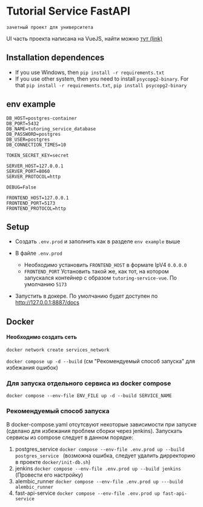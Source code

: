# Tutorial Service FastAPI
`зачетный проект для университета`

UI часть проекта написана на VueJS, найти можно [тут (link)](https://github.com/raison-collab/TutoringServiceFrontendVueJS)
## Installation dependences
* If you use Windows, then `pip install -r requirements.txt`
* If you use other system, then you need to install `psycopg2-binary`. For that `pip install -r requirements.txt`, `pip install psycopg2-binary`


## env example

```dotenv
DB_HOST=postgres-container
DB_PORT=5432
DB_NAME=tutoring_service_database
DB_PASSWORD=postgres
DB_USER=postgres
DB_CONNECTION_TIMES=10

TOKEN_SECRET_KEY=secret

SERVER_HOST=127.0.0.1
SERVER_PORT=8060
SERVER_PROTOCOL=http

DEBUG=False

FRONTEND_HOST=127.0.0.1
FRONTEND_PORT=5173
FRONTEND_PROTOCOL=http
```

## Setup
* Создать `.env.prod` и заполнить как в разделе `env example` выше
* В файле `.env.prod` 

  * Необходимо установить `FRONTEND_HOST` в формате IpV4 `0.0.0.0`
  * `FRONTEND_PORT` Установить такой же, как тот, на котором запускался контейнер с образом `tutoring-service-vue`. По умолчанию `5173`
* Запустить в докере. По умолчанию будет доступен по http://127.0.0.1:8887/docs

## Docker

#### Необходимо создать сеть
`docker network create services_network`

`docker compose up -d --build` (см "Рекомендуемый способ запуска" для избежания ошибок)

### Для запуска отдельного сервиса из docker compose
`docker compose --env-file ENV_FILE up -d --build SERVICE_NAME`

### Рекомендуемый способ запуска
В docker-compose.yaml отсутсвуют некоторые зависимости при запуске (сделано для избежания проблем сборки через jenkins). Запускать сервисы из compose следует в данном порядке:
1. postgres_service `docker compose --env-file .env.prod up --build postgres_service ` (возможна ошибка, следует удалить дирректорию в проекте `docker/init-db.sh`)
2. jenkins `docker compose --env-file .env.prod up --build jenkins` (Провести его настройку)
3. alembic_runner `docker compose --env-file .env.prod up ---build alembic_runner`
4. fast-api-service `docker compose --env-file .env.prod up fast-api-service` 